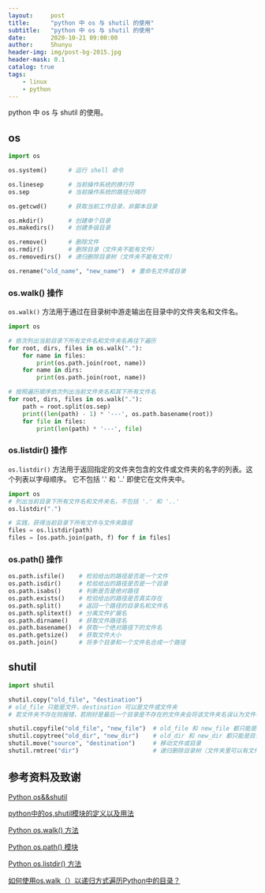 ```yaml
---
layout:     post
title:      "python 中 os 与 shutil 的使用"
subtitle:   "python 中 os 与 shutil 的使用"
date:       2020-10-21 09:00:00
author:     Shunyu
header-img: img/post-bg-2015.jpg
header-mask: 0.1
catalog: true
tags:
    - linux
    - python
---
```




python 中 os 与 shutil 的使用。



## os

```python
import os

os.system()      # 运行 shell 命令

os.linesep       # 当前操作系统的换行符
os.sep           # 当前操作系统的路径分隔符

os.getcwd()      # 获取当前工作目录，非脚本目录

os.mkdir()       # 创建单个目录
os.makedirs()    # 创建多级目录

os.remove()      # 删除文件
os.rmdir()       # 删除目录（文件夹不能有文件）
os.removedirs()  # 递归删除目录树（文件夹不能有文件）

os.rename("old_name", "new_name")  # 重命名文件或目录
```



### os.walk() 操作

`os.walk()` 方法用于通过在目录树中游走输出在目录中的文件夹名和文件名。

```python
import os

# 依次列出当前目录下所有文件名和文件夹名再往下遍历
for root, dirs, files in os.walk("."):
    for name in files:
        print(os.path.join(root, name))
    for name in dirs:
        print(os.path.join(root, name))

# 按照遍历顺序依次列出当前文件夹名和其下所有文件名
for root, dirs, files in os.walk("."):
    path = root.split(os.sep)
    print((len(path) - 1) * '---', os.path.basename(root))
    for file in files:
        print(len(path) * '---', file)
```



### os.listdir()  操作

`os.listdir()` 方法用于返回指定的文件夹包含的文件或文件夹的名字的列表。这个列表以字母顺序。 它不包括 '.' 和 '..' 即使它在文件夹中。

``` python
import os
# 列出当前目录下所有文件名和文件夹名，不包括 '.' 和 '..' 
os.listdir(".")

# 实践，获得当前目录下所有文件与文件夹路径
files = os.listdir(path)
files = [os.path.join(path, f) for f in files]
```



### os.path() 操作

```python
os.path.isfile()    # 检验给出的路径是否是一个文件
os.path.isdir()     # 检验给出的路径是否是一个目录
os.path.isabs()     # 判断是否是绝对路径
os.path.exists()    # 检验给出的路径是否真实存在
os.path.split()     # 返回一个路径的目录名和文件名
os.path.splitext()  # 分离文件扩展名
os.path.dirname()   # 获取文件路径名
os.path.basename()  # 获取一个绝对路径下的文件名
os.path.getsize()   # 获取文件大小
os.path.join()      # 将多个目录和一个文件名合成一个路径
```



## shutil

```python
import shutil

shutil.copy("old_file", "destination")
# old_file 只能是文件，destination 可以是文件或文件夹
# 若文件夹不存在则报错，若刚好是最后一个目录是不存在的文件夹会将该文件夹名误认为文件名

shutil.copyfile("old_file", "new_file")  # old_file 和 new_file 都只能是文件
shutil.copytree("old_dir", "new_dir")    # old_dir 和 new_dir 都只能是目录，且 new_dir 必须不存在
shutil.move("source", "destination")     # 移动文件或目录
shutil.rmtree("dir")                     # 递归删除目录树（文件夹里可以有文件）
```



## 参考资料及致谢

[Python os&&shutil](https://blog.csdn.net/u012164509/article/details/93995887)

[python中的os,shutil模块的定义以及用法](https://www.cnblogs.com/czaiz/p/7693915.html)

[Python os.walk() 方法](https://www.runoob.com/python/os-walk.html)

[Python os.path() 模块](https://www.runoob.com/python/python-os-path.html)

[Python os.listdir() 方法](https://www.runoob.com/python/os-listdir.html)

[如何使用os.walk（）以递归方式遍历Python中的目录？](https://cloud.tencent.com/developer/ask/49191)